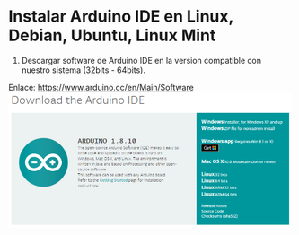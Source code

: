 # Instalar Arduino IDE en Linux, Debian, Ubuntu, Linux Mint

1. Descargar software de Arduino IDE en la version compatible con nuestro sistema (32bits - 64bits).

Enlace: https://www.arduino.cc/en/Main/Software
![IDE descarga](https://github.com/UzielMaker/Arduino-IDE-en-Linux/blob/master/Imagenes/01.PNG)
